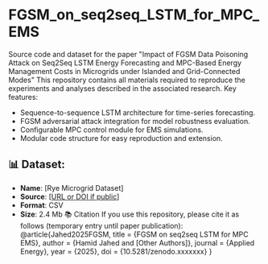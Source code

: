 # FGSM_on_seq2seq_LSTM_for_MPC_EMS
Source code and dataset for the paper "Impact of FGSM Data Poisoning Attack on Seq2Seq LSTM Energy Forecasting and MPC-Based Energy Management Costs in Microgrids under Islanded and Grid-Connected Modes"
This repository contains all materials required to reproduce the experiments and analyses described in the associated research.
Key features:
- Sequence-to-sequence LSTM architecture for time-series forecasting.
- FGSM adversarial attack integration for model robustness evaluation.
- Configurable MPC control module for EMS simulations.
- Modular code structure for easy reproduction and extension.
## 📊 Dataset:
- **Name**: [Rye Microgrid Dataset]
- **Source**: [[URL or DOI if public](https://github.com/AneoGroup/tronderenergi-ai-hackathon-2021)]
- **Format**: CSV
- **Size**: 2.4 Mb
📚 Citation
If you use this repository, please cite it as follows (temporary entry until paper publication):
@article{Jahed2025FGSM,
  title   = {FGSM on seq2seq LSTM for MPC EMS},
  author  = {Hamid Jahed and [Other Authors]},
  journal = {Applied Energy},
  year    = {2025},
  doi     = {10.5281/zenodo.xxxxxxx}
}
